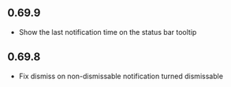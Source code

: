 ## 0.69.9
* Show the last notification time on the status bar tooltip

## 0.69.8
* Fix dismiss on non-dismissable notification turned dismissable
